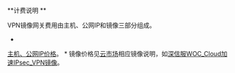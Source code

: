 **计费说明
**

VPN镜像网关费用由主机、公网IP和镜像三部分组成。

* 
[主机、公网IP价格](https://www.jdcloud.com/help/detail/859/isCatalog/1 "价格总览")。
* 
镜像价格见[云市场](https://market.jdcloud.com/ "云市场")相应镜像说明，如[深信服WOC_Cloud加速IPsec_VPN镜像](https://market.jdcloud.com/520009.html "深信服WOC_Cloud加速IPsec_VPN镜像")。